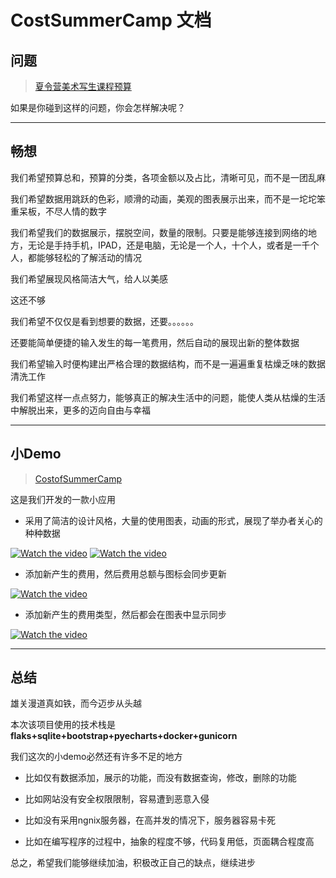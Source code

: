 # CostSummerCamp 文档

## 问题

>[夏令营美术写生课程预算](https://shimo.im/docs/KKDCwpW3VdHtrq3Y/read)

如果是你碰到这样的问题，你会怎样解决呢？

***

## 畅想

我们希望预算总和，预算的分类，各项金额以及占比，清晰可见，而不是一团乱麻

我们希望数据用跳跃的色彩，顺滑的动画，美观的图表展示出来，而不是一坨坨笨重呆板，不尽人情的数字

我们希望我们的数据展示，摆脱空间，数量的限制。只要是能够连接到网络的地方，无论是手持手机，IPAD，还是电脑，无论是一个人，十个人，或者是一千个人，都能够轻松的了解活动的情况

我们希望展现风格简洁大气，给人以美感

这还不够


我们希望不仅仅是看到想要的数据，还要。。。。。。

还要能简单便捷的输入发生的每一笔费用，然后自动的展现出新的整体数据

我们希望输入时便构建出严格合理的数据结构，而不是一遍遍重复枯燥乏味的数据清洗工作

我们希望这样一点点努力，能够真正的解决生活中的问题，能使人类从枯燥的生活中解脱出来，更多的迈向自由与幸福

***

## 小Demo

>[CostofSummerCamp](http://weiye.site:2436/)

这是我们开发的一款小应用

* 采用了简洁的设计风格，大量的使用图表，动画的形式，展现了举办者关心的种种数据


[![Watch the video](https://raw.github.com/GabLeRoux/WebMole/master/ressources/WebMole_Youtube_Video.png)](http://v.qq.com/x/page/p3004o5dfe0.html)
[![Watch the video](https://raw.github.com/GabLeRoux/WebMole/master/ressources/WebMole_Youtube_Video.png)](http://v.qq.com/x/page/r3004to9n1z.html)

* 添加新产生的费用，然后费用总额与图标会同步更新


[![Watch the video](https://raw.github.com/GabLeRoux/WebMole/master/ressources/WebMole_Youtube_Video.png)](http://v.qq.com/x/page/a3004as7m8z.html)


* 添加新产生的费用类型，然后都会在图表中显示同步


[![Watch the video](https://raw.github.com/GabLeRoux/WebMole/master/ressources/WebMole_Youtube_Video.png)](http://v.qq.com/x/page/e300401nczd.html)
***

## 总结

雄关漫道真如铁，而今迈步从头越

本次该项目使用的技术栈是**flaks+sqlite+bootstrap+pyecharts+docker+gunicorn**

我们这次的小demo必然还有许多不足的地方
* 比如仅有数据添加，展示的功能，而没有数据查询，修改，删除的功能

* 比如网站没有安全权限限制，容易遭到恶意入侵

* 比如没有采用ngnix服务器，在高并发的情况下，服务器容易卡死

* 比如在编写程序的过程中，抽象的程度不够，代码复用低，页面耦合程度高

总之，希望我们能够继续加油，积极改正自己的缺点，继续进步

